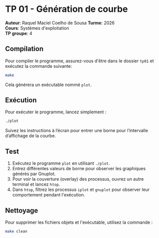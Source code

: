 # TP 01 - Génération de courbe

**Auteur**: Raquel Maciel Coelho de Sousa 
**Turme**: 2026  
**Cours**: Systèmes d'exploitation  
**TP groupe**: 4  

## Compilation

Pour compiler le programme, assurez-vous d'être dans le dossier `tp01` et exécutez la commande suivante:

```bash
make
```

Cela générera un exécutable nommé `plot`.

## Exécution

Pour exécuter le programme, lancez simplement :

```bash
./plot
```

Suivez les instructions à l’écran pour entrer une borne pour l’intervalle d’affichage de la courbe.

## Test

1. Exécutez le programme `plot` en utilisant `./plot`.
2. Entrez différentes valeurs de borne pour observer les graphiques générés par Gnuplot.
3. Pour voir la couverture (overlay) des processus, ouvrez un autre terminal et lancez `htop`.
4. Dans `htop`, filtrez les processus `iplot` et `gnuplot` pour observer leur comportement pendant l'exécution.

## Nettoyage

Pour supprimer les fichiers objets et l'exécutable, utilisez la commande :

```bash
make clean
```